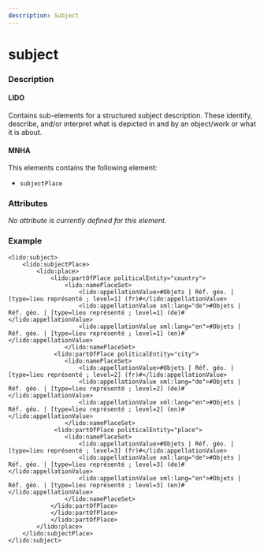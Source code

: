 ```yaml
---
description: Subject
---
```


# subject

### Description

#### LIDO

Contains sub-elements for a structured subject description. These identify, describe, and/or interpret what is depicted in and by an object/work or what it is about.

#### MNHA

This elements contains the following element:

* `subjectPlace`

### Attributes

_No attribute is currently defined for this element._

### Example

```markup
<lido:subject>
    <lido:subjectPlace>
        <lido:place>
            <lido:partOfPlace politicalEntity="country">
                <lido:namePlaceSet>
                    <lido:appellationValue>#Objets | Réf. géo. | [type=lieu représenté ; level=1] (fr)#</lido:appellationValue>
                    <lido:appellationValue xml:lang="de">#Objets | Réf. géo. | [type=lieu représenté ; level=1] (de)#</lido:appellationValue>
                    <lido:appellationValue xml:lang="en">#Objets | Réf. géo. | [type=lieu représenté ; level=1] (en)#</lido:appellationValue>
                </lido:namePlaceSet>
             <lido:partOfPlace politicalEntity="city">
                <lido:namePlaceSet>
                    <lido:appellationValue>#Objets | Réf. géo. | [type=lieu représenté ; level=2] (fr)#</lido:appellationValue>
                    <lido:appellationValue xml:lang="de">#Objets | Réf. géo. | [type=lieu représenté ; level=2] (de)#</lido:appellationValue>
                    <lido:appellationValue xml:lang="en">#Objets | Réf. géo. | [type=lieu représenté ; level=2] (en)#</lido:appellationValue>
                </lido:namePlaceSet>
             <lido:partOfPlace politicalEntity="place">
                <lido:namePlaceSet>
                    <lido:appellationValue>#Objets | Réf. géo. | [type=lieu représenté ; level=3] (fr)#</lido:appellationValue>
                    <lido:appellationValue xml:lang="de">#Objets | Réf. géo. | [type=lieu représenté ; level=3] (de)#</lido:appellationValue>
                    <lido:appellationValue xml:lang="en">#Objets | Réf. géo. | [type=lieu représenté ; level=3] (en)#</lido:appellationValue>
                </lido:namePlaceSet>
            </lido:partOfPlace>
            </lido:partOfPlace>
            </lido:partOfPlace>
        </lido:place>
    </lido:subjectPlace>
</lido:subject>
```



